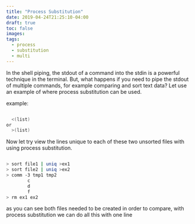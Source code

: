 ```yaml
---
title: "Process Substitution"
date: 2019-04-24T21:25:10-04:00
draft: true
toc: false
images:
tags: 
  - process
  - substitution
  - multi
---
```



In the shell piping, the stdout of a command into the stdin is a powerful technique in the terminal. But, what happens if you need to pipe the stdout of multiple commands, for example comparing and sort text data? Let use an example of where process substitution can be used.


example:

```bash

  <(list)
or
  >(list)

```

Now let try view the lines unique to each of these two unsorted files with using process substitution.

```bash

> sort file1 | uniq >ex1
> sort file2 | uniq >ex2
> comm -3 tmp1 tmp2
        c
        d
        f
> rm ex1 ex2

```

as you can see both files needed to be created in order to compare, with process substitution we can do all this with one line


